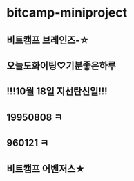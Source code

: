 # bitcamp-miniproject
## 비트캠프 브레인즈-☆
## 오늘도화이팅♡기분좋은하루
## !!!10월 18일 지선탄신일!!!
## 19950808 ㅋ
## 960121 ㅋ
## 비트캠프 어벤저스★
